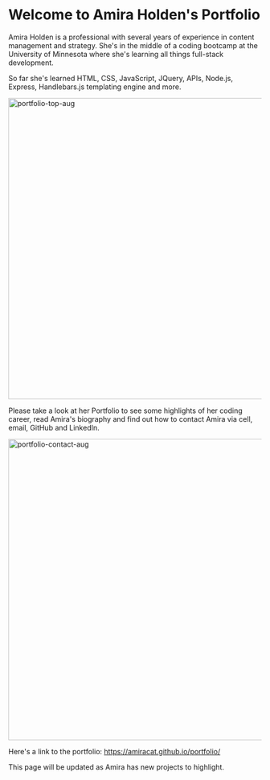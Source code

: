 # Welcome to Amira Holden's Portfolio

Amira Holden is a professional with several years of experience in content management and strategy. She's in the middle of a coding bootcamp at the University of Minnesota where she's learning all things full-stack development. 

So far she's learned HTML, CSS, JavaScript, JQuery, APIs, Node.js, Express, Handlebars.js templating engine and more. 

<img width="600" alt="portfolio-top-aug" src="https://user-images.githubusercontent.com/80497167/127903085-c298c33c-ee0a-4843-9e75-e460e4fd2ce4.png">

Please take a look at her Portfolio to see some highlights of her coding career, read Amira's biography and find out how to contact Amira via cell, email, GitHub and LinkedIn.

<img width="600" alt="portfolio-contact-aug" src="https://user-images.githubusercontent.com/80497167/127903095-f4cd70da-7021-42bc-bac8-7c85e920c5b0.png">

Here's a link to the portfolio: https://amiracat.github.io/portfolio/

This page will be updated as Amira has new projects to highlight.
